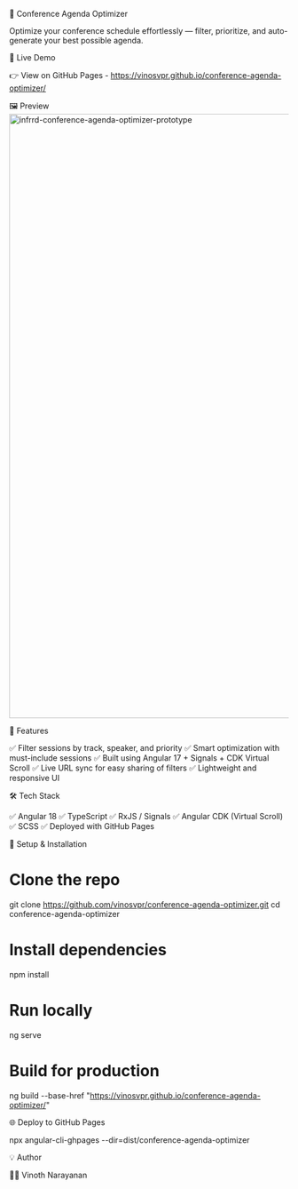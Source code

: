 🧠 Conference Agenda Optimizer

Optimize your conference schedule effortlessly — filter, prioritize, and auto-generate your best possible agenda.

🚀 Live Demo

👉 View on GitHub Pages - https://vinosvpr.github.io/conference-agenda-optimizer/

🖼️ Preview
<img width="1928" height="1088" alt="infrrd-conference-agenda-optimizer-prototype" src="https://github.com/user-attachments/assets/c7c4e363-d985-437b-8e29-4d0e7526cbd5" />

🧩 Features

✅ Filter sessions by track, speaker, and priority
✅ Smart optimization with must-include sessions
✅ Built using Angular 17 + Signals + CDK Virtual Scroll
✅ Live URL sync for easy sharing of filters
✅ Lightweight and responsive UI

🛠️ Tech Stack

✅ Angular 18
✅ TypeScript
✅ RxJS / Signals
✅ Angular CDK (Virtual Scroll)
✅ SCSS
✅ Deployed with GitHub Pages

🧰 Setup & Installation

# Clone the repo
git clone https://github.com/vinosvpr/conference-agenda-optimizer.git
cd conference-agenda-optimizer

# Install dependencies
npm install

# Run locally
ng serve

# Build for production
ng build --base-href "https://vinosvpr.github.io/conference-agenda-optimizer/"

🌐 Deploy to GitHub Pages

npx angular-cli-ghpages --dir=dist/conference-agenda-optimizer

💡 Author

👨‍💻 Vinoth Narayanan

